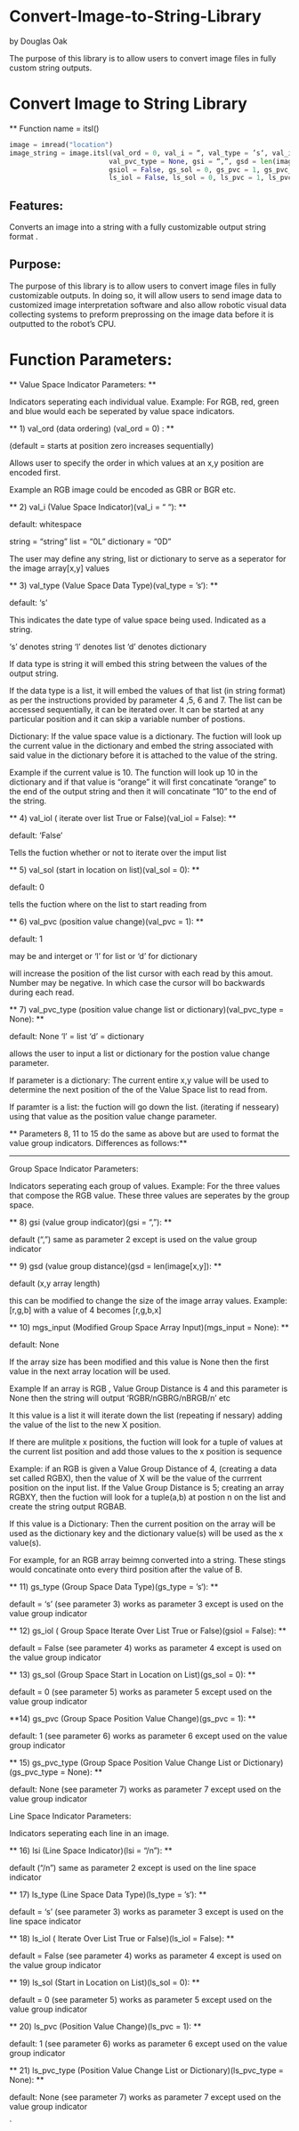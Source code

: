 # Convert-Image-to-String-Library
by Douglas Oak

The purpose of this library is to allow users to convert image files in fully custom string outputs. 

# Convert Image to String Library

** Function name = itsl()

```python
image = imread("location")
image_string = image.itsl(val_ord = 0, val_i = “, val_type = ’s‘, val_iol = False, val_sol = 0, val_pvc = 1   
                         val_pvc_type = None, gsi = “,”, gsd = len(image[x,y]), mgs_input = None, gs_type = ’s‘
                         gsiol = False, gs_sol = 0, gs_pvc = 1, gs_pvc_type = None, lsi = “/n”, ls_type = ’s‘
                         ls_iol = False, ls_sol = 0, ls_pvc = 1, ls_pvc_type = None)
```

## Features:
Converts an image into a string with a fully customizable output string format .

## Purpose: 

The purpose of this library is to allow users to convert image files in fully customizable outputs. In doing so, it will allow users to send image data to customized image interpretation software and also allow robotic visual data collecting systems to preform preprossing on the image data before it is outputted to the robot’s CPU. 

# Function Parameters: 

** Value Space Indicator Parameters: **

Indicators seperating each individual value. 
Example: For RGB, red, green and blue would each be seperated by value space indicators.

** 1) val_ord (data ordering) (val_ord = 0) : **

 (default = starts at position zero increases sequentially)  

Allows user to specify the order in which values at an x,y position are encoded first.

Example an RGB image could be encoded as GBR or BGR etc.

** 2) val_i (Value Space Indicator)(val_i = “ “): **

default: whitespace

string = “string”
list = “0L”
dictionary = “0D”

The user may define any string, list or dictionary to serve as a seperator for the image array[x,y] values 

** 3) val_type (Value Space Data Type)(val_type = ’s‘): **

default: ‘s’

This indicates the date type of value space being used. Indicated as a string.

‘s’  denotes string
‘l’  denotes list
‘d’ denotes dictionary

If data type is string it will embed this string between the values of the output string. 

If the data type is a list, it will embed the values of that list (in string format) as per the instructions provided by parameter 4 ,5, 6 and 7. The list can be accessed sequentially, it can be iterated over.  It can be started at any particular position and it can skip a variable number of postions. 

Dictionary: If the value space value is a dictionary. The fuction will look up the current value in the dictionary and embed the string associated with said value in the dictionary before it is attached to the value of the string.

Example if the current value is 10. The function will look up 10 in the dictionary and if that value is “orange” it will first concatinate “orange” to the end of the output string and then it will concatinate “10” to the end of the string.



** 4) val_iol ( iterate over list True or False)(val_iol = False): **

default: ‘False’

Tells the fuction whether or not to iterate over the imput list

** 5) val_sol (start in location on list)(val_sol = 0): **

default: 0

tells the fuction where on the list to start reading from

** 6) val_pvc (position value change)(val_pvc = 1): **

default: 1

may be and interget or ‘l’ for list or ‘d’ for dictionary

will increase the position of the list cursor with each read by this amout. Number may be negative. In which case the cursor will bo backwards during each read. 

** 7) val_pvc_type  (position value change list or dictionary)(val_pvc_type = None): **

default: None
‘l’ = list
‘d’ = dictionary

allows the user to input a list or dictionary for the postion value change parameter.

If parameter is a dictionary: The current entire x,y value will be used to determine the next position of the of the Value Space list to read from.

If paramter is a list: the fuction will go down the list. (iterating if nesseary) using that value as the position value change parameter.

** Parameters 8, 11 to 15  do the same as above but are used to format the value group indicators. Differences as follows:**


---------------------------------------------------------------------------------------------------------------------------

Group Space Indicator Parameters:

Indicators seperating each group of values.
Example: For the three values that compose the RGB value. These three values are seperates by the group space.

** 8) gsi (value group indicator)(gsi = “,”): **

default (“,”) same as parameter 2 except is used on the value group indicator

** 9) gsd (value group distance)(gsd = len(image[x,y]): **

default (x,y array length)

this can be modified to change the size of the image array values.
Example: [r,g,b] with a value of 4 becomes [r,g,b,x]

** 10) mgs_input (Modified Group Space Array Input)(mgs_input = None): **

default: None

If the array size has been modified and this value is None then the first value in the next array location will be used.

Example If an array is RGB , Value Group Distance is 4 and this parameter is None then the string will output ‘RGBR/nGBRG/nBRGB/n’ etc

It this value is a list it will iterate down the list (repeating if nessary)  adding the value of the list to the new X position. 

If there are mulitple x positions, the fuction will look for a tuple of values at the current list position and add those values to the x position is sequence  

Example: if an RGB is given a Value Group Distance of 4, (creating a data set called RGBX), then the value of X will be the value of the currrent position on the input list. If the Value Group Distance is 5; creating an array RGBXY, then the fuction will look for a tuple(a,b) at postion n on the list and create the string output RGBAB.

If this value is a Dictionary: Then the current position on the array will be used as the dictionary key and the dictionary value(s) will be used as the x value(s).


For example, for an RGB array beimng converted into a string. These stings would concatinate onto every third position after the value of B. 

** 11) gs_type (Group Space Data Type)(gs_type = ’s‘): **

default = ‘s’  (see parameter 3) works as parameter 3 except is used on the value group indicator

** 12) gs_iol ( Group Space Iterate Over List True or False)(gsiol = False): **

default = False (see parameter 4) works as parameter 4 except is used on the value group indicator

** 13) gs_sol (Group Space Start in Location on List)(gs_sol = 0): **

default = 0 (see parameter 5) works as parameter 5 except used on the value group indicator

**14) gs_pvc (Group Space Position Value Change)(gs_pvc = 1): **

default: 1 (see parameter 6) works as parameter 6 except used on the value group indicator


** 15) gs_pvc_type (Group Space Position Value Change List or Dictionary)(gs_pvc_type = None): **

default: None (see parameter 7) works as parameter 7 except used on the value group indicator




Line Space Indicator Parameters:

Indicators seperating each line in an image.

** 16) lsi (Line Space Indicator)(lsi = “/n”): **

default (“/n”) same as parameter 2 except is used on the line space indicator

** 17) ls_type (Line Space Data Type)(ls_type = ’s‘): **

default = ‘s’  (see parameter 3) works as parameter 3 except is used on the line space indicator

** 18) ls_iol ( Iterate Over List True or False)(ls_iol = False): **

default = False (see parameter 4) works as parameter 4 except is used on the value group indicator

** 19) ls_sol (Start in Location on List)(ls_sol = 0): **

default = 0 (see parameter 5) works as parameter 5 except used on the value group indicator


** 20) ls_pvc (Position Value Change)(ls_pvc = 1): **

default: 1 (see parameter 6) works as parameter 6 except used on the value group indicator

** 21) ls_pvc_type (Position Value Change List or Dictionary)(ls_pvc_type = None): **

default: None (see parameter 7) works as parameter 7 except used on the value group indicator

`
